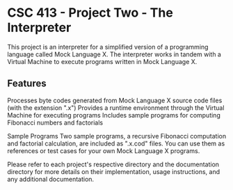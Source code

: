 # CSC 413 - Project Two - The Interpreter

This project is an interpreter for a simplified version of a programming language called Mock Language X. The interpreter works in tandem with a Virtual Machine to execute programs written in Mock Language X.


## Features

Processes byte codes generated from Mock Language X source code files (with the extension ".x")
Provides a runtime environment through the Virtual Machine for executing programs
Includes sample programs for computing Fibonacci numbers and factorials

Sample Programs
Two sample programs, a recursive Fibonacci computation and factorial calculation, are included as ".x.cod" files. You can use them as references or test cases for your own Mock Language X programs.

Please refer to each project's respective directory and the documentation directory for more details on their implementation, usage instructions, and any additional documentation.

